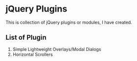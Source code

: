 jQuery Plugins
===================

This is collection of jQuery plugins or modules, I have created.


List of Plugin
----------------

 1. Simple Lightweight Overlays/Modal Dialogs
 2. Horizontal Scrollers